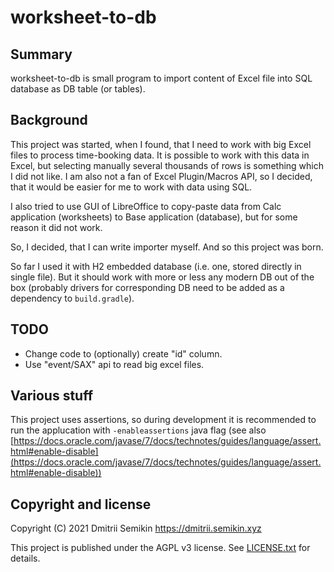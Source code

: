 # worksheet-to-db #

## Summary ##

worksheet-to-db is small program to import content of
Excel file into SQL database as DB table (or tables).


## Background ##

This project was started, when I found, that I need to work
with big Excel files to process time-booking data. It is
possible to work with this data in Excel, but selecting
manually several thousands of rows is something which I
did not like. I am also not a fan of Excel Plugin/Macros
API, so I decided, that it would be easier for me to
work with data using SQL.

I also tried to use GUI of LibreOffice to copy-paste
data from Calc application (worksheets) to Base application
(database), but for some reason it did not work.

So, I decided, that I can write importer myself. And so
this project was born.

So far I used it with H2 embedded database (i.e. one, stored
directly in single file). But it should work with more
or less any modern DB out of the box (probably drivers
for corresponding DB need to be added as a dependency
to `build.gradle`).


## TODO ##

* Change code to (optionally) create "id" column.
* Use "event/SAX" api to read big excel files.


## Various stuff #

This project uses assertions, so during development it is recommended to run
the applucation with `-enableassertions` java flag (see also 
[https://docs.oracle.com/javase/7/docs/technotes/guides/language/assert.html#enable-disable](https://docs.oracle.com/javase/7/docs/technotes/guides/language/assert.html#enable-disable))


## Copyright and license ##

Copyright (C) 2021 Dmitrii Semikin <https://dmitrii.semikin.xyz>

This project is published under the AGPL v3 license.
See [LICENSE.txt](LICENSE.txt) for details.

